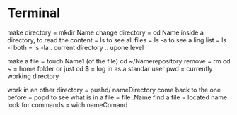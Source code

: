 # Terminal

make directory = mkdir Name
change directory = cd Name
  inside a directory, to read the content = ls
  to see all files = ls -a
  to see a ling list = ls -l
  both = ls -la
  . current directory .. upone level 
  
  make a file = touch Name1 (of the file)
  cd ~/Namerepository
  remove = rm 
 cd ~ = home folder or just cd 
  $ = log in as a standar user
  pwd = currently working directory
  
  work in an other directory = pushd/ nameDirectory
  come back to the one before = popd
  to see what is in a file =  file .Name
   find a file = located name
  look for commands = wich nameComand 
  
